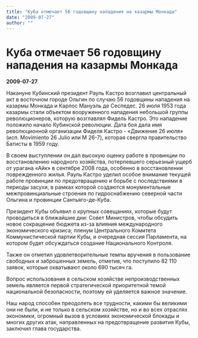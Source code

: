 ```yaml
---
title: "Куба отмечает 56 годовщину нападения на казармы Монкада"
date: "2009-07-27"
author: ""
---
```


# Куба отмечает 56 годовщину нападения на казармы Монкада

**2009-07-27** 

Накануне Кубинский президент Рауль Кастро возглавил центральный акт в восточном городе Ольгин по случаю 56 годовщины нападения на казармы Монкада и Карлос Мануэль де Сеспедес. 26 июля 1953 года казармы стали объектом вооруженного нападения небольшой группы революционеров, которую возглавлял Фидель Кастро. Это нападение положило начало Кубинской революции. Дата боя дала имя революционной организации Фиделя Кастро - «Движение 26 июля» (исп. Movimiento 26 Julio или M 26-7), которая свергла правительство Батисты в 1959 году.

В своем выступлении он дал высокую оценку работе в провинции по восстановлению народного хозяйства, потерпевшего серьезный ущерб от урагана «Айк» в сентябре 2008 года, особенно в восстановлении поврежденного жилья. Рауль Кастро уделил особое внимание текущей работе провинции по предотвращению и борьбе с последствиями в периоды засухи, в рамках которой создаются монументальные межпровинциальные строения по гидроснабжению северной части Ольгина и провинции Сантьяго-де-Куба.

Президент Кубы объявил о крупных совещаниях, которые будут проводиться в ближайшие дни: Совет Министров, чтобы обсудить новое сокращение бюджета из-за влияния международного экономического кризиса; пленум Центрального Комитета Коммунистической партии Кубы, и очередная сессия Парламента, на котором будет обсуждаться создание Национального Контроля.

Также он отметил удовлетворительные темпы вручения в пользование свободных и заброшенных земель, отметив, что поступило 82 110 заявок, которые охватывают около 690 тысяч га.

Вопрос использования в сельском хозяйстве непроизводственных земель является первой стратегической приоритетной темой национальной безопасности, поэтому ей уделяется важное значение.

Наш народ способен преодолеть все трудности, какими бы великими они не были, и не только в сельском хозяйстве, но и во всех отраслях экономики, огромный вызов в условиях экономической блокады и многих других атак, направленных на предотвращение развития Кубы, заключил глава государства.